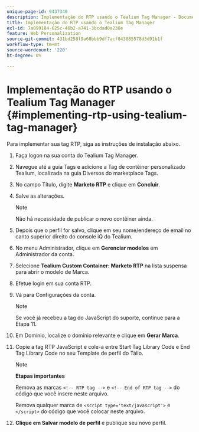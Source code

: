 ```yaml
---
unique-page-id: 9437340
description: Implementação do RTP usando o Tealium Tag Manager - Documentação do Marketo - Documentação do produto
title: Implementação do RTP usando o Tealium Tag Manager
exl-id: 7a099184-625c-46b2-a741-3bcdad0a238e
feature: Web Personalization
source-git-commit: 431bd258f9a68bbb9df7acf043085578d3d91b1f
workflow-type: tm+mt
source-wordcount: '220'
ht-degree: 0%

---
```


# Implementação do RTP usando o Tealium Tag Manager {#implementing-rtp-using-tealium-tag-manager}

Para implementar sua tag RTP, siga as instruções de instalação abaixo.

1. Faça logon na sua conta do Tealium Tag Manager.

1. Navegue até a guia Tags e adicione a Tag de contêiner personalizado Tealium, localizada na guia Diversos do marketplace Tags.

1. No campo Título, digite **Marketo RTP** e clique em **Concluir**.

1. Salve as alterações.

   >[!NOTE]
   >
   >Não há necessidade de publicar o novo contêiner ainda.

1. Depois que o perfil for salvo, clique em seu nome/endereço de email no canto superior direito do console iQ do Tealium.

1. No menu Administrador, clique em **Gerenciar modelos** em Administrador da conta.

1. Selecione **Tealium Custom Container: Marketo RTP** na lista suspensa para abrir o modelo de Marca.

1. Efetue login em sua conta RTP.

1. Vá para Configurações da conta.

   >[!NOTE]
   >
   >Se você já recebeu a tag do JavaScript do suporte, continue para a Etapa 11.

1. Em Domínio, localize o domínio relevante e clique em **Gerar Marca**.

1. Copie a tag RTP JavaScript e cole-a entre Start Tag Library Code e End Tag Library Code no seu Template de perfil do Tálio.

   >[!NOTE]
   >
   >**Etapas importantes**
   >
   >Remova as marcas `<!-- RTP tag -->` e `<!-- End of RTP tag -->` do código que você insere neste arquivo.
   >
   >Remova qualquer marca de `<script type='text/javascript'>` e `</script>` do código que você colocar neste arquivo.

1. **Clique em Salvar modelo de perfil** e publique seu novo perfil.
